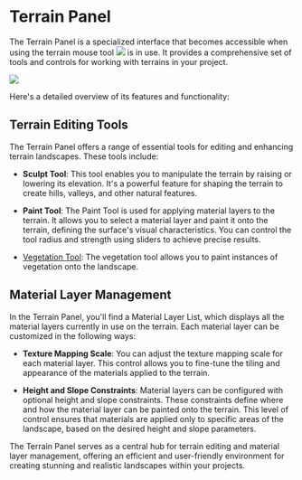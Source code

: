 # Terrain Panel

The Terrain Panel is a specialized interface that becomes accessible when using the terrain mouse tool ![](https://github.com/UltraEngine/Documentation/blob/master/Images/terraintool.png?raw=true) is in use. It provides a comprehensive set of tools and controls for working with terrains in your project.

![](https://github.com/UltraEngine/Documentation/blob/master/Images/terrainpanel.png?raw=true)

Here's a detailed overview of its features and functionality:

## Terrain Editing Tools
The Terrain Panel offers a range of essential tools for editing and enhancing terrain landscapes. These tools include:

- **Sculpt Tool**: This tool enables you to manipulate the terrain by raising or lowering its elevation. It's a powerful feature for shaping the terrain to create hills, valleys, and other natural features.

- **Paint Tool**: The Paint Tool is used for applying material layers to the terrain. It allows you to select a material layer and paint it onto the terrain, defining the surface's visual characteristics. You can control the tool radius and strength using sliders to achieve precise results.

- [Vegetation Tool](vegetation,md): The vegetation tool allows you to paint instances of vegetation onto the landscape.

## Material Layer Management
In the Terrain Panel, you'll find a Material Layer List, which displays all the material layers currently in use on the terrain. Each material layer can be customized in the following ways:

- **Texture Mapping Scale**: You can adjust the texture mapping scale for each material layer. This control allows you to fine-tune the tiling and appearance of the materials applied to the terrain.

- **Height and Slope Constraints**: Material layers can be configured with optional height and slope constraints. These constraints define where and how the material layer can be painted onto the terrain. This level of control ensures that materials are applied only to specific areas of the landscape, based on the desired height and slope parameters.

The Terrain Panel serves as a central hub for terrain editing and material layer management, offering an efficient and user-friendly environment for creating stunning and realistic landscapes within your projects.
